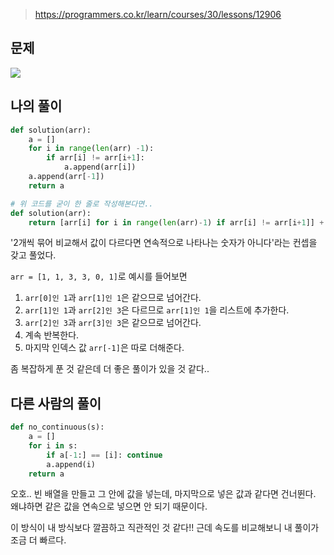 > https://programmers.co.kr/learn/courses/30/lessons/12906

## 문제
![](https://images.velog.io/images/suasue/post/e8eb52eb-e3ed-4848-9389-f6a7fd649265/image.png)

## 나의 풀이
```python
def solution(arr):
    a = []
    for i in range(len(arr) -1):
        if arr[i] != arr[i+1]:
            a.append(arr[i])
    a.append(arr[-1])
    return a
```
```python
# 위 코드를 굳이 한 줄로 작성해본다면..
def solution(arr):
    return [arr[i] for i in range(len(arr)-1) if arr[i] != arr[i+1]] + [arr[-1]]
```
'2개씩 묶어 비교해서 값이 다르다면 연속적으로 나타나는 숫자가 아니다'라는 컨셉을 갖고 풀었다. 

`arr = [1, 1, 3, 3, 0, 1]`로 예시를 들어보면
1. `arr[0]인 1`과 `arr[1]인 1`은 같으므로 넘어간다. 
2. `arr[1]인 1`과 `arr[2]인 3`은 다르므로 `arr[1]인 1`을 리스트에 추가한다.
3. `arr[2]인 3`과 `arr[3]인 3`은 같으므로 넘어간다. 
4. 계속 반복한다.
5. 마지막 인덱스 값 `arr[-1]`은 따로 더해준다.

좀 복잡하게 푼 것 같은데 더 좋은 풀이가 있을 것 같다.. 


## 다른 사람의 풀이
```python
def no_continuous(s):
    a = []
    for i in s:
        if a[-1:] == [i]: continue
        a.append(i)
    return a
```
오호.. 빈 배열을 만들고 그 안에 값을 넣는데, 마지막으로 넣은 값과 같다면 건너뛴다. 왜냐하면 같은 값을 연속으로 넣으면 안 되기 때문이다.

이 방식이 내 방식보다 깔끔하고 직관적인 것 같다!!
근데 속도를 비교해보니 내 풀이가 조금 더 빠르다.